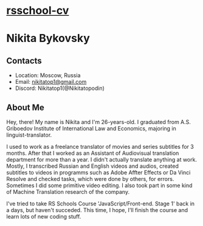 # [rsschool-cv](https://nikitatopodin.github.io/rsschool-cv/cv)

# Nikita Bykovsky

## Contacts

* Location: Moscow, Russia
* Email: nikitatop1@gmail.com
* Discord: Nikitatop1(@Nikitatopodin)

## About Me

Hey, there! My name is Nikita and I'm 26-years-old. I graduated from A.S. Griboedov Institute of International Law and Economics, majoring in linguist-translator. 

I used to work as a freelance translator of movies and series subtitles for 3 months. After that I worked as an Assistant of Audiovisual translation department for more than a year. I didn't actually translate anything at work. Mostly, I transcribed Russian and English videos and audios, created subtitles to videos in programms such as Adobe Affter Effects or Da Vinci Resolve and checked tasks, which were done by others, for errors. Sometimes I did some primitive video editing. I also took part in some kind of Machine Translation research of the company.

I've tried to take RS Schools Course 'JavaScript/Front-end. Stage 1' back in a days, but haven't succeded. This time, I hope, I'll finish the course and learn lots of new coding stuff.

